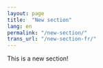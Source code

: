 ```yaml
---
layout: page
title:  "New section"
lang: en
permalink: "/new-section/"
trans_url: "/new-section-fr/"
---
```


This is a new section!
